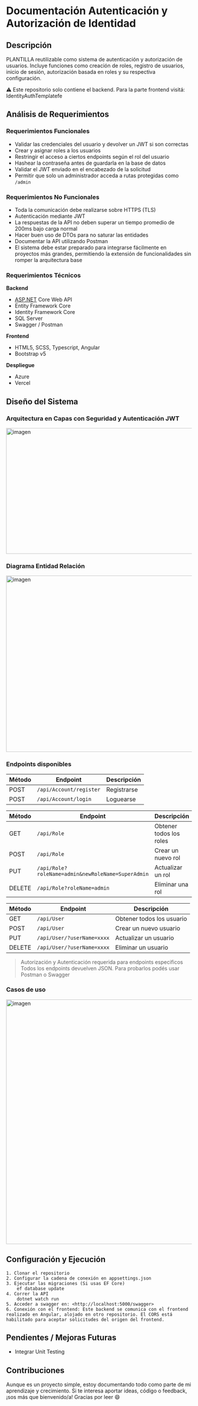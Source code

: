 # Documentación Autenticación y Autorización de Identidad

## Descripción

PLANTILLA reutilizable como sistema de autenticación y autorización de usuarios. Incluye funciones como creación de roles, registro de usuarios, inicio de sesión, autorización basada en roles y su respectiva configuración.

 ⚠️ Este repositorio solo contiene el backend. Para la parte frontend visitá: IdentityAuthTemplatefe

## Análisis de Requerimientos

### Requerimientos Funcionales

- Validar las credenciales del usuario y devolver un JWT si son correctas
- Crear y asignar roles a los usuarios
- Restringir el acceso a ciertos endpoints según el rol del usuario
- Hashear la contraseña antes de guardarla en la base de datos
- Validar el JWT enviado en el encabezado de la solicitud
- Permitir que solo un administrador acceda a rutas protegidas como `/admin`

### Requerimientos No Funcionales

- Toda la comunicación debe realizarse sobre HTTPS (TLS)
- Autenticación mediante JWT
- La respuestas de la API no deben superar un tiempo promedio de 200ms bajo carga normal
- Hacer buen uso de DTOs para no saturar las entidades
- Documentar la API utilizando Postman
- El sistema debe estar preparado para integrarse fácilmente en proyectos más grandes, permitiendo la extensión de funcionalidades sin romper la arquitectura base

### Requerimientos Técnicos

**Backend**

- [ASP.NET](http://asp.net/) Core Web API
- Entity Framework Core
- Identity Framework Core
- SQL Server
- Swagger / Postman

**Frontend**

- HTML5, SCSS, Typescript, Angular
- Bootstrap v5

**Despliegue**

- Azure
- Vercel

## Diseño del Sistema

### Arquitectura en Capas con Seguridad y Autenticación JWT
<img width="628" height="341" alt="imagen" src="https://github.com/user-attachments/assets/dbd29888-09c9-4f08-923c-e2a2294d5ef8" />

### Diagrama Entidad Relación
<img width="632" height="478" alt="imagen" src="https://github.com/user-attachments/assets/b269a90f-3152-4730-8230-a35ee79dfbf5" />

### Endpoints disponibles

| Método | Endpoint | Descripción |
| --- | --- | --- |
| POST | `/api/Account/register` | Registrarse |
| POST | `/api/Account/login` | Loguearse |

| Método | Endpoint | Descripción |
| --- | --- | --- |
| GET | `/api/Role` | Obtener todos los roles |
| POST | `/api/Role` | Crear un nuevo rol |
| PUT | `/api/Role?roleName=admin&newRoleName=SuperAdmin` | Actualizar un rol |
| DELETE | `/api/Role?roleName=admin` | Eliminar una rol |

| Método | Endpoint | Descripción |
| --- | --- | --- |
| GET | `/api/User` | Obtener todos los usuario |
| POST | `/api/User` | Crear un nuevo usuario |
| PUT | `/api/User/?userName=xxxx` | Actualizar un usuario |
| DELETE | `/api/User/?userName=xxxx` | Eliminar un usuario |

> Autorización y Autenticación requerida para endpoints especificos
> Todos los endpoints devuelven JSON. Para probarlos podés usar Postman o Swagger

### Casos de uso
<img width="1095" height="663" alt="imagen" src="https://github.com/user-attachments/assets/d3ae0d55-b738-4db6-a60b-66438a5a5402" />


## Configuración y Ejecución

```
1. Clonar el repositorio
2. Configurar la cadena de conexión en appsettings.json
3. Ejecutar las migraciones (Si usas EF Core)
    ef database update
4. Correr la API
    dotnet watch run
5. Acceder a swagger en: <http://localhost:5000/swagger>
6. Conexión con el frontend: Este backend se comunica con el frontend realizado en Angular, alojado en otro repositorio. El CORS está habilitado para aceptar solicitudes del origen del frontend.
```

## Pendientes / Mejoras Futuras

- Integrar Unit Testing

## Contribuciones

Aunque es un proyecto simple, estoy documentando todo como parte de mi aprendizaje y crecimiento.
Si te interesa aportar ideas, código o feedback, ¡sos más que bienvenido/a!
Gracias por leer 😄
